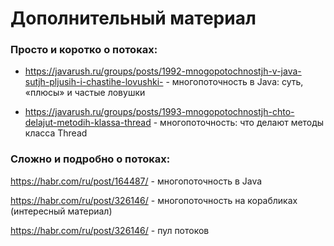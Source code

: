 # Дополнительный материал
### Просто и коротко о потоках:​

- https://javarush.ru/groups/posts/1992-mnogopotochnostjh-v-java-sutjh-pljusih-i-chastihe-lovushki- - многопоточность в Java: суть, «плюсы» и частые ловушки​

- https://javarush.ru/groups/posts/1993-mnogopotochnostjh-chto-delajut-metodih-klassa-thread - многопоточность: что делают методы класса Thread​

### Сложно и подробно о потоках:​

https://habr.com/ru/post/164487/ - многопоточность в Java​

https://habr.com/ru/post/326146/ - многопоточность на корабликах (интересный материал)​

https://habr.com/ru/post/326146/ - пул потоков​
